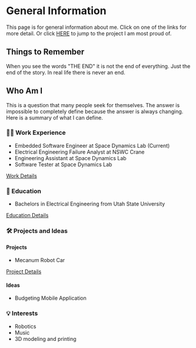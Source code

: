 # General Information

This page is for general information about me. Click on one of the links for
 more detail. Or click [HERE](./projects/robotCar) to jump to the project I am most proud of.

## Things to Remember

When you see the words "THE END" it is not the end of everything. Just the end of the story. In real life there is never an end.

## Who Am I

This is a question that many people seek for themselves. The answer is impossible to completely define because the answer is always changing. Here is a summary of what I can define.

### :man_technologist: Work Experience

- Embedded Software Engineer at Space Dynamics Lab (Current)
- Electrical Engineering Failure Analyst at NSWC Crane
- Engineering Assistant at Space Dynamics Lab
- Software Tester at Space Dynamics Lab

[Work Details](./work)

### :notebook: Education

- Bachelors in Electrical Engineering from Utah State University

[Education Details](./education)

### :hammer_and_wrench: Projects and Ideas

#### Projects

- Mecanum Robot Car

[Project Details](./projects)

#### Ideas

- Budgeting Mobile Application

### :bulb: Interests

- Robotics
- Music
- 3D modeling and printing
